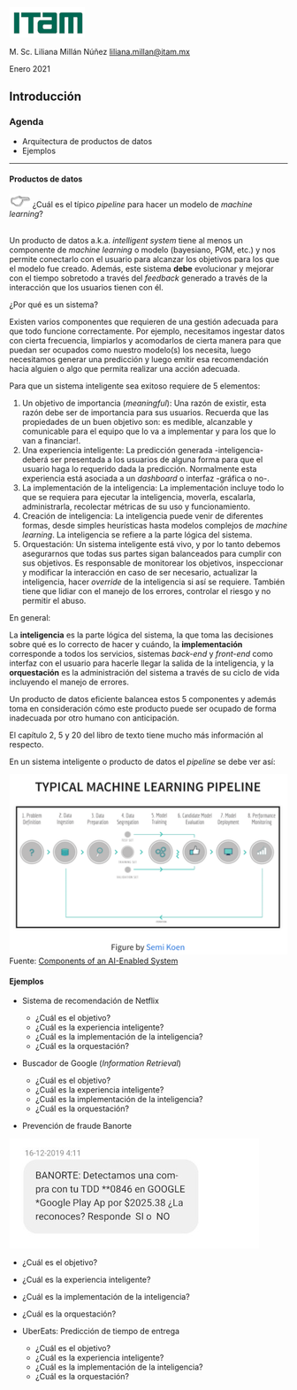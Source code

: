 ![](./images/itam_logo.png)

M. Sc. Liliana Millán Núñez liliana.millan@itam.mx

Enero 2021


## Introducción

### Agenda

+ Arquitectura de productos de datos
+ Ejemplos
 ***

#### Productos de datos

![](./images/pointer.png) ¿Cuál es el típico *pipeline* para hacer un modelo de *machine learning*?
<br>
<br>

Un producto de datos a.k.a. *intelligent system* tiene al menos un componente de *machine learning* o modelo (bayesiano, PGM, etc.) y nos permite conectarlo con el usuario para alcanzar los objetivos para los que el modelo fue creado. Además, este  sistema **debe** evolucionar y mejorar con el tiempo sobretodo a través del *feedback* generado a través de la interacción que los usuarios tienen con él.


¿Por qué es un sistema?

Existen varios componentes que requieren de una gestión adecuada para que todo funcione correctamente. Por ejemplo, necesitamos ingestar datos con cierta frecuencia, limpiarlos y acomodarlos de cierta manera para que puedan ser ocupados como nuestro modelo(s) los necesita, luego necesitamos generar una predicción y luego emitir esa recomendación hacia alguien o algo que permita realizar una acción adecuada.


Para que un sistema inteligente sea exitoso requiere de 5 elementos:

1. Un objetivo de importancia (*meaningful*): Una razón de existir, esta razón debe ser de importancia para sus usuarios. Recuerda que las propiedades de un buen objetivo son: es medible, alcanzable y comunicable para el equipo que lo va a implementar y para los que lo van a financiar!.
2. Una experiencia inteligente: La predicción generada -inteligencia- deberá ser presentada a los usuarios de alguna forma para que el usuario haga lo requerido dada la predicción. Normalmente esta experiencia está asociada a un *dashboard* o interfaz -gráfica o no-.
3. La implementación de la inteligencia: La implementación incluye todo lo que se requiera para ejecutar la inteligencia, moverla, escalarla, administrarla, recolectar métricas de su uso y funcionamiento.
4. Creación de inteligencia: La inteligencia puede venir de diferentes formas, desde simples heurísticas hasta modelos complejos de *machine learning*. La inteligencia se refiere a la parte lógica del sistema.  
5. Orquestación: Un sistema inteligente está vivo, y por lo tanto debemos asegurarnos que todas sus partes sigan balanceados para cumplir con sus objetivos. Es responsable de monitorear los objetivos, inspeccionar y modificar la interacción en caso de ser necesario, actualizar la inteligencia, hacer *override* de la inteligencia si así se requiere. También tiene que lidiar con el manejo de los errores, controlar el riesgo y no permitir el abuso.

En general:

La **inteligencia** es la parte lógica del sistema, la que toma las decisiones sobre qué es lo correcto de hacer y cuándo, la **implementación** corresponde a todos los servicios, sistemas *back-end* y *front-end* como interfaz con el usuario para hacerle llegar la salida de la inteligencia, y la **orquestación** es la administración del sistema a través de su ciclo de vida incluyendo el manejo de errores.

Un producto de datos eficiente balancea estos 5 componentes y además toma en consideración cómo este producto puede ser ocupado de forma inadecuada por otro humano con anticipación.

El capítulo 2, 5 y 20 del libro de texto tiene mucho más información al respecto.

En un sistema inteligente o producto de datos el *pipeline* se debe ver así:

![](./images/ml_pipeline_2.png)
<br>
Fuente: [Components of an AI-Enabled System](https://ckaestne.github.io/seai/slides/02_components/components.html#/4/4)

#### Ejemplos

+ Sistema de recomendación de Netflix
  + ¿Cuál es el objetivo?
  + ¿Cuál es la experiencia inteligente?
  + ¿Cuál es la implementación de la inteligencia?
  + ¿Cuál es la orquestación?

+ Buscador de Google (*Information Retrieval*)
  + ¿Cuál es el objetivo?
  + ¿Cuál es la experiencia inteligente?
  + ¿Cuál es la implementación de la inteligencia?
  + ¿Cuál es la orquestación?

+ Prevención de fraude Banorte

![](./images/banorte.jpg)
<br>

  + ¿Cuál es el objetivo?
  + ¿Cuál es la experiencia inteligente?
  + ¿Cuál es la implementación de la inteligencia?
  + ¿Cuál es la orquestación?

+ UberEats: Predicción de tiempo de entrega
  + ¿Cuál es el objetivo?
  + ¿Cuál es la experiencia inteligente?
  + ¿Cuál es la implementación de la inteligencia?
  + ¿Cuál es la orquestación?
